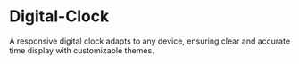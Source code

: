 # Digital-Clock
A responsive digital clock adapts to any device, ensuring clear and accurate time display with customizable themes.
